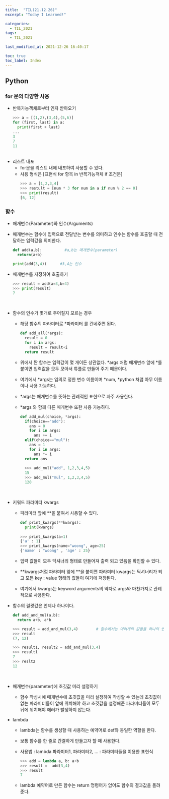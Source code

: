 ```yaml
---
title:  "TIL(21.12.26)"
excerpt: "Today I Learned!"

categories:
  - TIL_2021
tags:
  - TIL_2021

last_modified_at: 2021-12-26 16:40:17

toc: true
toc_label: Index
---
```


## Python

### for 문의 다양한 사용

- 반복가능객체로부터 인자 받아오기
​
  ~~~python
  >>> a = [(1,2),(3,4),(5,6)]
  for (first, last) in a:
    print(first + last)
  ...
  3
  7
  11
  ~~~
  ​
- 리스트 내포
  - for문을 리스트 내에 내포하여 사용할 수 있다.
  - 사용 형식은 [표현식 for 항목 in 반복가능객체 if 조건문]
    ~~~python
    >>> a = [1,2,3,4]
    >>> restult = [num * 3 for num in a if num % 2 == 0]
    >>> print(result)
    [6, 12]
    ~~~
 
### 함수
 
 - 매개변수(Parameter)와 인수(Arguments)
  - 매개변수는 함수에 입력으로 전달받는 변수를 의미하고 인수는 함수를 호출할 때 전달하는 입력값을 의미한다.
    ~~~python
    def add(a,b):          #a,b는 매개변수(parameter)
      return(a+b)

    print(add(3,4))      #3,4는 인수
    ~~~
 
  - 매개변수를 지정하여 호출하기
    ~~~python
    >>> result = add(a=3,b=4)
    >>> print(result)
    7
    ~~~
​
  - 함수의 인수가 몇개로 주어질지 모르는 경우
    - 해당 함수의 파라미터로 *파라미터 를 건네주면 된다.
      ~~~python
      def add_all(*args):
        result = 0
        for i in args:
          result = result+i
        return result
      ~~~
   
    - 위에서 짠 함수는 입력값이 몇 개이든 상관없다. *args 처럼 매개변수 앞에 *를 붙이면 입력값을 모두 모아서 튜플로 만들어 주기 때문이다.
    - 여기에서 *args는 임의로 정한 변수 이름이며 *num, *python 처럼 아무 이름이나 사용 가능하다.
    - *args는 매개변수를 뜻하는 관례적인 표현으로 자주 사용한다.
    - *args 와 함께 다른 매개변수 또한 사용 가능하다.
      ~~~python
      def add_mul(choice, *args):
        if(choice=="add"):
          ans = 0
          for i in args:
            ans += i
        elif(choice=="mul"):
          ans = 1
          for i in args:
            ans *= i
        return ans
        
        >>> add_mul("add", 1,2,3,4,5)
        15
        >>> add_mul("mul", 1,2,3,4,5)
        120
      ~~~
​
- 키워드 파라미터 kwargs
  - 파라미터 앞에 **을 붙여서 사용할 수 있다.

    ~~~python
    def print_kwargs(**kwargs):
      print(kwargs)
      
    >>> print_kwargs(a=1)
    {'a' : 1}
    >>> print_kwargs(name="woong", age=25)
    {'name' : "woong" , 'age' : 25}
    ~~~

  - 입력 값들이 모두 딕셔너리 형태로 만들어져 출력 되고 있음을 확인할 수 있다.
  - **kwargs처럼 파라미터 앞에 **을 붙이면 파라미터 kwargs는 딕셔너리가 되고 모든 key : value 형태의 값들이 여기에 저장된다.
  - 여기에서 kwargs는 keyword arguments의 약자로 args와 마찬가지로 관례적으로 사용한다.

- 함수의 결괏값은 언제나 하나이다.
  ~~~python
  def add_and_mul(a,b):
    return a+b, a*b

  >>> result = add_and_mul(3,4)        # 함수에서는 여러개의 값들을 하나의 변수에 리턴하기 위해 튜플로 값을 묶어서 한번에 리턴한다.
  >>> result
  (7, 12)

  >>> result1, result2 = add_and_mul(3,4)
  >>> result1
  7
  >>> reslt2
  12
  ~~~
​
- 매개변수(parameter)에 초깃값 미리 설정하기
  - 함수 작성시에 매개변수에 초깃값을 미리 설정하여 작성할 수 있는데 초깃값이 없는 파라미터들이 앞에 위치해야 하고 초깃값을 설정해준 파라미터들이 모두 뒤에 위치해야 에러가 발생하지 않는다.
 
- lambda
  - lambda는 함수를 생성할 때 사용하는 예약어로 def와 동일한 역할을 한다.
  - 보통 함수를 한 줄로 간결하게 만들고자 할 때 사용한다.
  - 사용법 : lambda 파라미터1, 파라미터2, ... : 파라미터들을 이용한 표현식
    ~~~python
    >>> add = lambda a, b: a+b
    >>> result =  add(3,4)
    >>> result
    7
    ~~~
    
  - lambda 예약어로 만든 함수는 return 명령어가 없어도 함수의 결과값을 돌려준다.
​